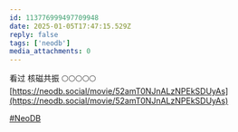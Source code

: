 ```yaml
---
id: 113776999497709948
date: 2025-01-05T17:47:15.529Z
reply: false
tags: ['neodb']
media_attachments: 0
---
```


看过 核磁共振 🌕🌕🌕🌕🌕   
[https://neodb.social/movie/52amT0NJnALzNPEkSDUyAs](https://neodb.social/movie/52amT0NJnALzNPEkSDUyAs)

[#NeoDB](https://e5n.cc/tags/NeoDB)

